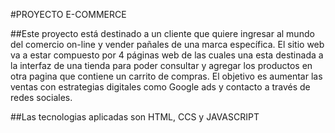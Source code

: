#PROYECTO E-COMMERCE

##Este proyecto está destinado a un cliente que quiere ingresar al mundo del comercio on-line y vender pañales de una marca específica. El sitio web va a estar compuesto por 4 páginas web de las cuales una esta destinada a la interfaz de una tienda para poder consultar y agregar los productos en otra pagina que contiene un carrito de compras. El objetivo es aumentar las ventas con estrategias digitales como Google ads y contacto a través de redes sociales.

##Las tecnologias aplicadas son HTML, CCS y JAVASCRIPT